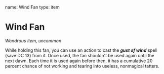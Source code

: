 name: Wind Fan
type: item

# Wind Fan 
_Wondrous item, uncommon_ 

While holding this fan, you can use an action to cast the **_gust of wind_** spell (save DC 13) from it. Once used, the fan shouldn't be used again until the next dawn. Each time it is used again before then, it has a cumulative 20 percent chance of not working and tearing into useless, nonmagical tatters. 